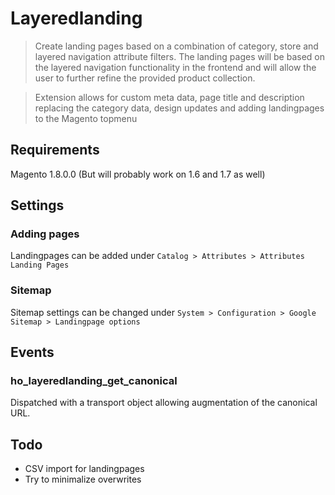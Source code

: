 Layeredlanding
===========

> Create landing pages based on a combination of category, store and layered navigation attribute filters. 
The landing pages will be based on the layered navigation functionality in the frontend and will allow the user to further refine the provided product collection.

> Extension allows for custom meta data, page title and description replacing the category data, design updates and adding landingpages to the Magento topmenu

## Requirements
Magento 1.8.0.0 (But will probably work on 1.6 and 1.7 as well)

## Settings
### Adding pages
Landingpages can be added under `Catalog > Attributes > Attributes Landing Pages`

### Sitemap
Sitemap settings can be changed under `System > Configuration > Google Sitemap > Landingpage options`

## Events

### ho_layeredlanding_get_canonical

Dispatched with a transport object allowing augmentation of the canonical URL.

## Todo
- CSV import for landingpages
- Try to minimalize overwrites